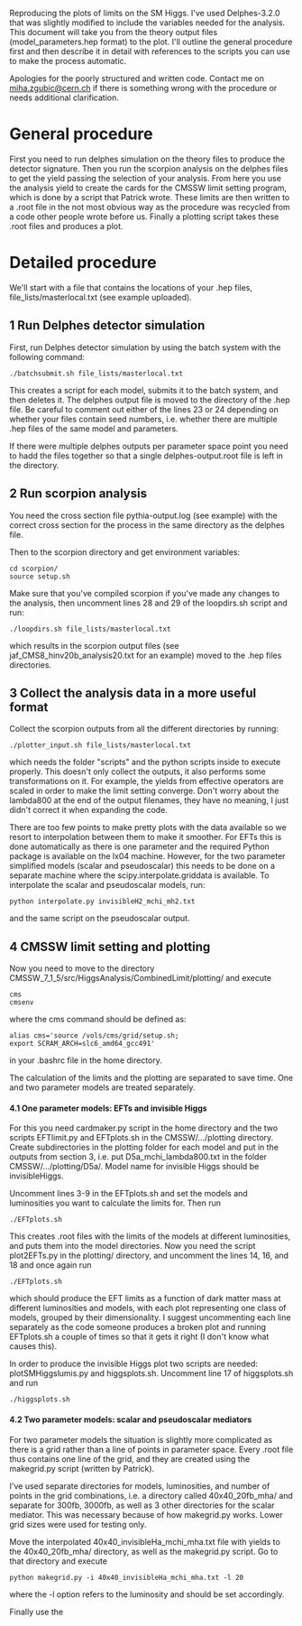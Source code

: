 Reproducing the plots of limits on the SM Higgs. I've used Delphes-3.2.0 that was slightly modified to include the variables needed for the analysis. This document will take you from the theory output files (model_parameters.hep format) to the plot. I'll outline the general procedure first and then describe it in detail with references to the scripts you can use to make the process automatic.

Apologies for the poorly structured and written code. Contact me on miha.zgubic@cern.ch if there is something wrong with the procedure or needs additional clarification.

# General procedure
First you need to run delphes simulation on the theory files to produce the detector signature. Then you run the scorpion analysis on the delphes files to get the yield passing the selection of your analysis. From here you use the analysis yield to create the cards for the CMSSW limit setting program, which is done by a script that Patrick wrote. These limits are then written to a .root file in the not most obvious way as the procedure was recycled from a code other people wrote before us. Finally a plotting script takes these .root files and produces a plot.

# Detailed procedure

We'll start with a file that contains the locations of your .hep files, file_lists/masterlocal.txt (see example uploaded).

## 1 Run Delphes detector simulation

First, run Delphes detector simulation by using the batch system with the following command:
```
./batchsubmit.sh file_lists/masterlocal.txt
```
This creates a script for each model, submits it to the batch system, and then deletes it. The delphes output file is moved to the directory of the .hep file. Be careful to comment out either of the lines 23 or 24 depending on whether your files contain seed numbers, i.e. whether there are multiple .hep files of the same model and parameters.

If there were multiple delphes outputs per parameter space point you need to hadd the files together so that a single delphes-output.root file is left in the directory.

## 2 Run scorpion analysis

You need the cross section file pythia-output.log (see example) with the correct cross section for the process in the same directory as the delphes file.

Then to the scorpion directory and get environment variables:
```
cd scorpion/
source setup.sh
```
Make sure that you've compiled scorpion if you've made any changes to the analysis, then uncomment lines 28 and 29 of the loopdirs.sh script and run:
```
./loopdirs.sh file_lists/masterlocal.txt 
```
which results in the scorpion output files (see jaf_CMS8_hinv20b_analysis20.txt for an example) moved to the .hep files directories.

## 3 Collect the analysis data in a more useful format

Collect the scorpion outputs from all the different directories by running:
```
./plotter_input.sh file_lists/masterlocal.txt 
```
which needs the folder "scripts" and the python scripts inside to execute properly. This doesn't only collect the outputs, it also performs some transformations on it. For example, the yields from effective operators are scaled in order to make the limit setting converge. Don't worry about the lambda800 at the end of the output filenames, they have no meaning, I just didn't correct it when expanding the code.

There are too few points to make pretty plots with the data available so we resort to interpolation between them to make it smoother. For EFTs this is done automatically as there is one parameter and the required Python package is available on the lx04 machine. However, for the two parameter simplified models (scalar and pseudoscalar) this needs to be done on a separate machine where the scipy.interpolate.griddata is available. To interpolate the scalar and pseudoscalar models, run:
```
python interpolate.py invisibleH2_mchi_mh2.txt
```
and the same script on the pseudoscalar output.

## 4 CMSSW limit setting and plotting

Now you need to move to the directory CMSSW_7_1_5/src/HiggsAnalysis/CombinedLimit/plotting/ and execute
```
cms
cmsenv
```
where the cms command should be defined as:
```
alias cms='source /vols/cms/grid/setup.sh;
export SCRAM_ARCH=slc6_amd64_gcc491'
```
in your .bashrc file in the home directory. 

The calculation of the limits and the plotting are separated to save time. One and two parameter models are treated separately.

#### 4.1 One parameter models: EFTs and invisible Higgs

For this you need cardmaker.py script in the home directory and the two scripts EFTlimit.py and EFTplots.sh in the CMSSW/.../plotting directory. Create subdirectories in the plotting folder for each model and put in the outputs from section 3, i.e. put D5a_mchi_lambda800.txt in the folder CMSSW/.../plotting/D5a/. Model name for invisible Higgs should be invisibleHiggs. 

Uncomment lines 3-9 in the EFTplots.sh and set the models and luminosities you want to calculate the limits for. Then run
```
./EFTplots.sh
```
This creates .root files with the limits of the models at different luminosities, and puts them into the model directories. Now you need the script plot2EFTs.py in the plotting/ directory, and uncomment the lines 14, 16, and 18 and once again run
```
./EFTplots.sh
```
which should produce the EFT limits as a function of dark matter mass at different luminosities and models, with each plot representing one class of models, grouped by their dimensionality. I suggest uncommenting each line separately as the code someone produces a broken plot and running EFTplots.sh a couple of times so that it gets it right (I don't know what causes this).

In order to produce the invisible Higgs plot two scripts are needed: plotSMHiggslumis.py and higgsplots.sh. Uncomment line 17 of higgsplots.sh and run
```
./higgsplots.sh
```

#### 4.2 Two parameter models: scalar and pseudoscalar mediators

For two parameter models the situation is slightly more complicated as there is a grid rather than a line of points in parameter space. Every .root file thus contains one line of the grid, and they are created using the makegrid.py script (written by Patrick).

I've used separate directories for models, luminosities, and number of points in the grid combinations, i.e. a directory called 40x40_20fb_mha/ and separate for 300fb, 3000fb, as well as 3 other directories for the scalar mediator. This was necessary because of how makegrid.py works. Lower grid sizes were used for testing only.

Move the interpolated 40x40_invisibleHa_mchi_mha.txt file with yields to the 40x40_20fb_mha/ directory, as well as the makegrid.py script. Go to that directory and execute
```
python makegrid.py -i 40x40_invisibleHa_mchi_mha.txt -l 20
```
where the -l option refers to the luminosity and should be set accordingly.

Finally use the 



